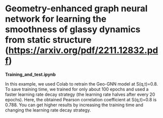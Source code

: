 # Geometry-enhanced graph neural network for learning the smoothness of glassy dynamics from static structure (https://arxiv.org/pdf/2211.12832.pdf)

**Training_and_test.ipynb**

 In this example, we used Colab to retrain the Geo-GNN model at S(q,t)=0.8. To save training time, we trained for only about 100 epochs and used a faster learning rate decay strategy (the learning rate halves after every 20 epochs). Here, the obtained Pearson correlation coefficient at S(q,t)=0.8 is 0.788. You can get higher results by increasing the training time and changing the learning rate decay strategy. 


